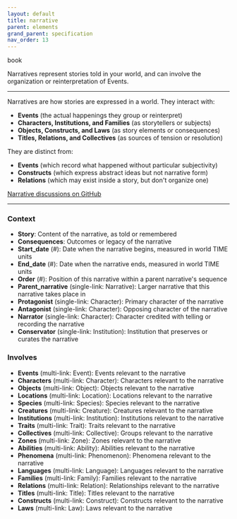 ```yaml
---
layout: default
title: narrative
parent: elements
grand_parent: specification
nav_order: 13
---
```


<span class="material-symbols-outlined">book</span>

Narratives represent stories told in your world, and can involve the organization or reinterpretation of Events.  

--- 
   
Narratives are how stories are expressed in a world. They interact with:

- **Events** (the actual happenings they group or reinterpret)
- **Characters, Institutions, and Families** (as storytellers or subjects)
- **Objects, Constructs, and Laws** (as story elements or consequences)
- **Titles, Relations, and Collectives** (as sources of tension or resolution)

They are distinct from:

- **Events** (which record what happened without particular subjectivity)
- **Constructs** (which express abstract ideas but not narrative form)
- **Relations** (which may exist inside a story, but don't organize one)

[Narrative discussions on GitHub](https://github.com/OnlyWorlds/OnlyWorlds/discussions/categories/narrative)

---
### Context
- **Story**: Content of the narrative, as told or remembered
- **Consequences**: Outcomes or legacy of the narrative
- **Start_date** (#): Date when the narrative begins, measured in world TIME units
- **End_date** (#): Date when the narrative ends, measured in world TIME units
- **Order** (#): Position of this narrative within a parent narrative's sequence
- **Parent_narrative** (single-link: Narrative): Larger narrative that this narrative takes place in
- **Protagonist** (single-link: Character): Primary character of the narrative
- **Antagonist** (single-link: Character): Opposing character of the narrative
- **Narrator** (single-link: Character): Character credited with telling or recording the narrative
- **Conservator** (single-link: Institution): Institution that preserves or curates the narrative

### Involves
- **Events** (multi-link: Event): Events relevant to the narrative
- **Characters** (multi-link: Character): Characters relevant to the narrative
- **Objects** (multi-link: Object): Objects relevant to the narrative
- **Locations** (multi-link: Location): Locations relevant to the narrative
- **Species** (multi-link: Species): Species relevant to the narrative
- **Creatures** (multi-link: Creature): Creatures relevant to the narrative
- **Institutions** (multi-link: Institution): Institutions relevant to the narrative
- **Traits** (multi-link: Trait): Traits relevant to the narrative
- **Collectives** (multi-link: Collective): Groups relevant to the narrative
- **Zones** (multi-link: Zone): Zones relevant to the narrative
- **Abilities** (multi-link: Ability): Abilities relevant to the narrative
- **Phenomena** (multi-link: Phenomenon): Phenomena relevant to the narrative
- **Languages** (multi-link: Language): Languages relevant to the narrative
- **Families** (multi-link: Family): Families relevant to the narrative
- **Relations** (multi-link: Relation): Relationships relevant to the narrative
- **Titles** (multi-link: Title): Titles relevant to the narrative
- **Constructs** (multi-link: Construct): Constructs relevant to the narrative
- **Laws** (multi-link: Law): Laws relevant to the narrative


